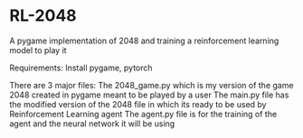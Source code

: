 # RL-2048
A pygame implementation of 2048 and training a reinforcement learning model to play it

Requirements:
Install pygame, pytorch


There are 3 major files: 
The 2048_game.py which is my version of the game 2048 created in pygame meant to be played by a user
The main.py file has the modified version of the 2048 file in which its ready to be used by Reinforcement Learning agent 
The agent.py file is for the training of the agent and the neural network it will be using
